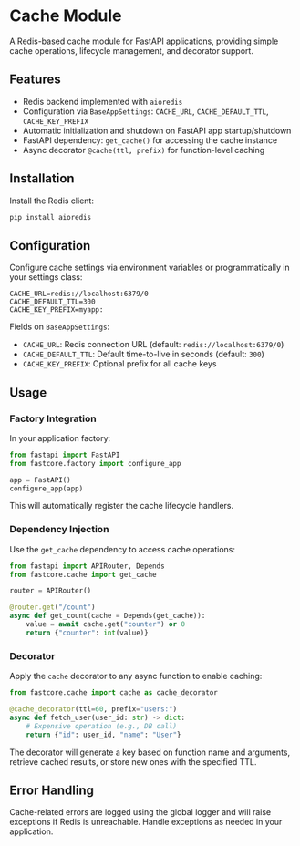 # Cache Module

A Redis-based cache module for FastAPI applications, providing simple cache operations, lifecycle management, and decorator support.

## Features

- Redis backend implemented with `aioredis`
- Configuration via `BaseAppSettings`: `CACHE_URL`, `CACHE_DEFAULT_TTL`, `CACHE_KEY_PREFIX`
- Automatic initialization and shutdown on FastAPI app startup/shutdown
- FastAPI dependency: `get_cache()` for accessing the cache instance
- Async decorator `@cache(ttl, prefix)` for function-level caching

## Installation

Install the Redis client:

```bash
pip install aioredis
```

## Configuration

Configure cache settings via environment variables or programmatically in your settings class:

```env
CACHE_URL=redis://localhost:6379/0
CACHE_DEFAULT_TTL=300
CACHE_KEY_PREFIX=myapp:
```

Fields on `BaseAppSettings`:

- `CACHE_URL`: Redis connection URL (default: `redis://localhost:6379/0`)
- `CACHE_DEFAULT_TTL`: Default time-to-live in seconds (default: `300`)
- `CACHE_KEY_PREFIX`: Optional prefix for all cache keys

## Usage

### Factory Integration

In your application factory:

```python
from fastapi import FastAPI
from fastcore.factory import configure_app

app = FastAPI()
configure_app(app)
```

This will automatically register the cache lifecycle handlers.

### Dependency Injection

Use the `get_cache` dependency to access cache operations:

```python
from fastapi import APIRouter, Depends
from fastcore.cache import get_cache

router = APIRouter()

@router.get("/count")
async def get_count(cache = Depends(get_cache)):
    value = await cache.get("counter") or 0
    return {"counter": int(value)}
```

### Decorator

Apply the `cache` decorator to any async function to enable caching:

```python
from fastcore.cache import cache as cache_decorator

@cache_decorator(ttl=60, prefix="users:")
async def fetch_user(user_id: str) -> dict:
    # Expensive operation (e.g., DB call)
    return {"id": user_id, "name": "User"}
```

The decorator will generate a key based on function name and arguments, retrieve cached results, or store new ones with the specified TTL.

## Error Handling

Cache-related errors are logged using the global logger and will raise exceptions if Redis is unreachable. Handle exceptions as needed in your application.

